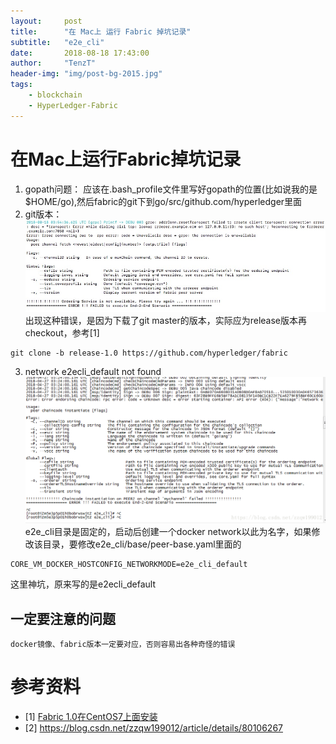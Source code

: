 ```yaml
---
layout:     post
title:      "在 Mac上 运行 Fabric 掉坑记录"
subtitle:   "e2e_cli"
date:       2018-08-18 17:43:00
author:     "TenzT"
header-img: "img/post-bg-2015.jpg"
tags:
	- blockchain
	- HyperLedger-Fabric
---
```


# 在Mac上运行Fabric掉坑记录
1. gopath问题：
应该在.bash_profile文件里写好gopath的位置(比如说我的是$HOME/go),然后fabric的git下到go/src/github.com/hyperledger里面
2. git版本：
![](https://raw.githubusercontent.com/TenzT/TenzT.github.io/master/img_markdown/fabric/DEBU003.png)
出现这种错误，是因为下载了git master的版本，实际应为release版本再checkout，参考[1]
```
git clone -b release-1.0 https://github.com/hyperledger/fabric  
```

3. network e2ecli_default not found
![](https://raw.githubusercontent.com/TenzT/TenzT.github.io/master/img_markdown/fabric/DEBU006.png)
e2e_cli目录是固定的，启动后创建一个docker network以此为名字，如果修改该目录，要修改e2e_cli/base/peer-base.yaml里面的
```
CORE_VM_DOCKER_HOSTCONFIG_NETWORKMODE=e2e_cli_default
```

这里神坑，原来写的是e2ecli_default

## 一定要注意的问题
`docker镜像、fabric版本一定要对应，否则容易出各种奇怪的错误`


# 参考资料
- [1] <a href=http://www.rendoumi.com/fabric-1-0zai-centos-7shang-mian-de-an-zhuang>Fabric 1.0在CentOS7上面安装</a>
- [2] https://blog.csdn.net/zzqw199012/article/details/80106267
